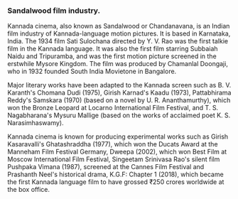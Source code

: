 ### Sandalwood film industry.

Kannada cinema, also known as Sandalwood or Chandanavana, is an Indian film industry of Kannada-language motion pictures. It is based in Karnataka, India. The 1934 film Sati Sulochana directed by Y. V. Rao was the first talkie film in the Kannada language. It was also the first film starring Subbaiah Naidu and Tripuramba, and was the first motion picture screened in the erstwhile Mysore Kingdom. The film was produced by Chamanlal Doongaji, who in 1932 founded South India Movietone in Bangalore.

Major literary works have been adapted to the Kannada screen such as B. V. Karanth's Chomana Dudi (1975), Girish Karnad's Kaadu (1973), Pattabhirama Reddy's Samskara (1970) (based on a novel by U. R. Ananthamurthy), which won the Bronze Leopard at Locarno International Film Festival, and T. S. Nagabharana's Mysuru Mallige (based on the works of acclaimed poet K. S. Narasimhaswamy).

Kannada cinema is known for producing experimental works such as Girish Kasaravalli's Ghatashraddha (1977), which won the Ducats Award at the Manneham Film Festival Germany, Dweepa (2002), which won Best Film at Moscow International Film Festival, Singeetam Srinivasa Rao's silent film Pushpaka Vimana (1987), screened at the Cannes Film Festival and Prashanth Neel's historical drama, K.G.F: Chapter 1 (2018), which became the first Kannada language film to have grossed ₹250 crores worldwide at the box office.